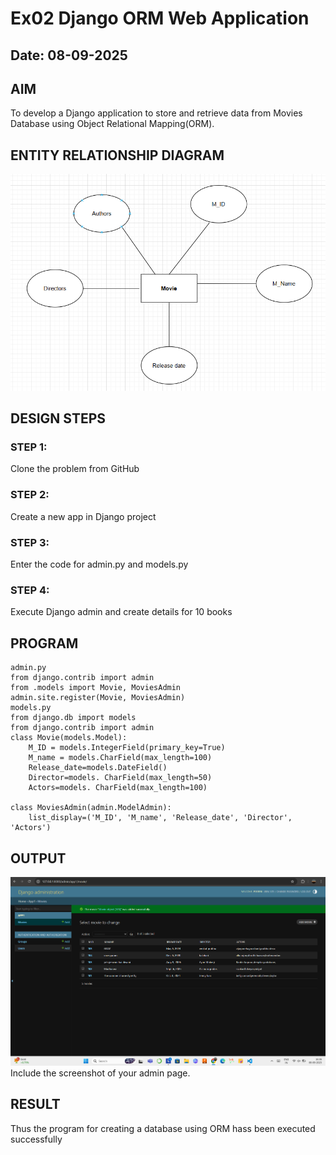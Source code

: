 # Ex02 Django ORM Web Application
## Date: 08-09-2025

## AIM
To develop a Django application to store and retrieve data from Movies Database using Object Relational Mapping(ORM).

## ENTITY RELATIONSHIP DIAGRAM
![alt text](image-2.png)


## DESIGN STEPS

### STEP 1:
Clone the problem from GitHub

### STEP 2:
Create a new app in Django project

### STEP 3:
Enter the code for admin.py and models.py

### STEP 4:
Execute Django admin and create details for 10 books

## PROGRAM
```
admin.py
from django.contrib import admin
from .models import Movie, MoviesAdmin
admin.site.register(Movie, MoviesAdmin)
models.py
from django.db import models
from django.contrib import admin
class Movie(models.Model):
    M_ID = models.IntegerField(primary_key=True)
    M_name = models.CharField(max_length=100)
    Release_date=models.DateField()
    Director=models. CharField(max_length=50)
    Actors=models. CharField(max_length=100)
 
class MoviesAdmin(admin.ModelAdmin):
    list_display=('M_ID', 'M_name', 'Release_date', 'Director', 'Actors')
```


## OUTPUT
![alt text](image.png)
Include the screenshot of your admin page.


## RESULT
Thus the program for creating a database using ORM hass been executed successfully
